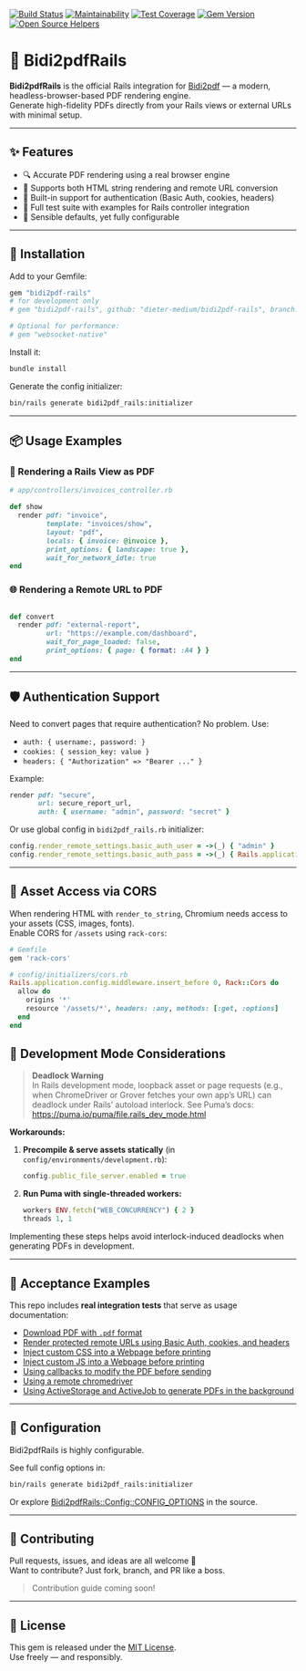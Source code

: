 [![Build Status](https://github.com/dieter-medium/bidi2pdf-rails/actions/workflows/ruby.yml/badge.svg)](https://github.com/dieter-medium/bidi2pdf-rails/blob/main/.github/workflows/ruby.yml)
[![Maintainability](https://api.codeclimate.com/v1/badges/6425d9893aa3a9ca243e/maintainability)](https://codeclimate.com/github/dieter-medium/bidi2pdf-rails/maintainability)
[![Test Coverage](https://api.codeclimate.com/v1/badges/6425d9893aa3a9ca243e/test_coverage)](https://codeclimate.com/github/dieter-medium/bidi2pdf-rails/test_coverage)
[![Gem Version](https://badge.fury.io/rb/bidi2pdf-rails.svg)](https://badge.fury.io/rb/bidi2pdf-rails)
[![Open Source Helpers](https://www.codetriage.com/dieter-medium/bidi2pdf-rails/badges/users.svg)](https://www.codetriage.com/dieter-medium/bidi2pdf-rails)

# 📄 Bidi2pdfRails

**Bidi2pdfRails** is the official Rails integration for [Bidi2pdf](https://github.com/dieter-medium/bidi2pdf) — a
modern, headless-browser-based PDF rendering engine.  
Generate high-fidelity PDFs directly from your Rails views or external URLs with minimal setup.

---

## ✨ Features

- 🔍 Accurate PDF rendering using a real browser engine
- 💾 Supports both HTML string rendering and remote URL conversion
- 🔐 Built-in support for authentication (Basic Auth, cookies, headers)
- 🧰 Full test suite with examples for Rails controller integration
- 🧠 Sensible defaults, yet fully configurable

---

## 🔧 Installation

Add to your Gemfile:

```ruby
gem "bidi2pdf-rails"
# for development only
# gem "bidi2pdf-rails", github: "dieter-medium/bidi2pdf-rails", branch: "main"

# Optional for performance:
# gem "websocket-native"
```

Install it:

```bash
bundle install
```

Generate the config initializer:

```bash
bin/rails generate bidi2pdf_rails:initializer
```

---

## 📦 Usage Examples

### 📄 Rendering a Rails View as PDF

```ruby
# app/controllers/invoices_controller.rb

def show
  render pdf: "invoice",
         template: "invoices/show",
         layout: "pdf",
         locals: { invoice: @invoice },
         print_options: { landscape: true },
         wait_for_network_idle: true
end
```

### 🌐 Rendering a Remote URL to PDF

```ruby

def convert
  render pdf: "external-report",
         url: "https://example.com/dashboard",
         wait_for_page_loaded: false,
         print_options: { page: { format: :A4 } }
end
```

---

## 🛡️ Authentication Support

Need to convert pages that require authentication? No problem. Use:

- `auth: { username:, password: }`
- `cookies: { session_key: value }`
- `headers: { "Authorization" => "Bearer ..." }`

Example:

```ruby
render pdf: "secure",
       url: secure_report_url,
       auth: { username: "admin", password: "secret" }
```

Or use global config in `bidi2pdf_rails.rb` initializer:

```ruby
config.render_remote_settings.basic_auth_user = ->(_) { "admin" }
config.render_remote_settings.basic_auth_pass = ->(_) { Rails.application.credentials.dig(:pdf, :auth_pass) }
```

---

## 📂 Asset Access via CORS

When rendering HTML with `render_to_string`, Chromium needs access to your assets (CSS, images, fonts).  
Enable CORS for `/assets` using `rack-cors`:

```ruby
# Gemfile
gem 'rack-cors'

# config/initializers/cors.rb
Rails.application.config.middleware.insert_before 0, Rack::Cors do
  allow do
    origins '*'
    resource '/assets/*', headers: :any, methods: [:get, :options]
  end
end
```

## 🐛 Development Mode Considerations

> **Deadlock Warning**  
> In Rails development mode, loopback asset or page requests (e.g., when ChromeDriver or Grover fetches your own app’s
> URL) can deadlock under Rails’ autoload interlock. See Puma’s docs: https://puma.io/puma/file.rails_dev_mode.html

**Workarounds:**

1. **Precompile & serve assets statically** (in `config/environments/development.rb`):
   ```ruby
   config.public_file_server.enabled = true
   ```
2. **Run Puma with single-threaded workers:**
   ```ruby
   workers ENV.fetch("WEB_CONCURRENCY") { 2 }
   threads 1, 1
   ```

Implementing these steps helps avoid interlock-induced deadlocks when generating PDFs in development.

---

## 🧪 Acceptance Examples

This repo includes **real integration tests** that serve as usage documentation:

- [Download PDF with `.pdf` format](spec/acceptance/user_can_download_report_pdf_spec.rb)
- [Render protected remote URLs using Basic Auth, cookies, and headers](spec/acceptance/user_can_generate_pdf_from_protected_remote_url_spec.rb)
- [Inject custom CSS into a Webpage before printing](spec/acceptance/user_can_inject_css_before_pdf_printing_spec.rb)
- [Inject custom JS into a Webpage before printing](spec/acceptance/user_can_inject_js_before_pdf_printing_spec.rb)
- [Using callbacks to modify the PDF before sending](spec/acceptance/user_can_hook_into_the_pdf_printing_lifecycle_spec.rb)
- [Using a remote chromedriver](spec/acceptance/user_can_connect_to_an_external_webdriver_spec.rb)
- [Using ActiveStorage and ActiveJob to generate PDFs in the background](spec/user_can_generate_async_pdf_reports_spec.rb)

---

## 🧠 Configuration

Bidi2pdfRails is highly configurable.

See full config options in:

```bash
bin/rails generate bidi2pdf_rails:initializer
```

Or explore [Bidi2pdfRails::Config::CONFIG_OPTIONS](lib/bidi2pdf_rails/config.rb) in the source.

---

## 🙌 Contributing

Pull requests, issues, and ideas are all welcome 🙏  
Want to contribute? Just fork, branch, and PR like a boss.

> Contribution guide coming soon!

---

## 📄 License

This gem is released under the [MIT License](https://opensource.org/licenses/MIT).  
Use freely — and responsibly.
